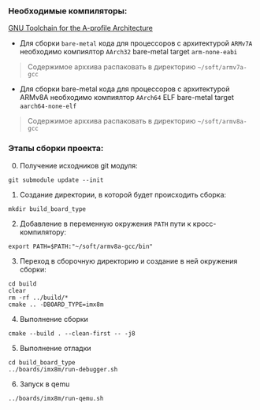 ### Необходимые компиляторы:
[GNU Toolchain for the A-profile  Architecture](https://developer.arm.com/tools-and-software/open-source-software/developer-tools/gnu-toolchain/gnu-rm/downloads)  
- Для сборки `bare-metal` кода для процессоров с архитектурой `ARMv7A` необходимо компиялтор `AArch32` bare-metal target `arm-none-eabi`  
> Содержимое арххива распаковать в директорию `~/soft/armv7a-gcc`  
- Для сборки bare-metal кода для процессоров с архитектурой ARMv8A необходимо компиялтор `AArch64` ELF bare-metal target `aarch64-none-elf`  
> Содержимое арххива распаковать в директорию `~/soft/armv8a-gcc`  

### Этапы сборки проекта:
0. Получение исходников git модуля:  
```shell
git submodule update --init
```

1. Создание директории, в которой будет происходить сборка:  
```shell
mkdir build_board_type
```

2. Добавление в переменную окружения `PATH` пути к кросс-компилятору:
```shell
export PATH=$PATH:"~/soft/armv8a-gcc/bin"
```

3. Переход в сборочную директорию и создание в ней окружения сборки:  
```shell  
cd build
clear
rm -rf ../build/*
cmake .. -DBOARD_TYPE=imx8m
```

4. Выполнение сборки  
```shell 
cmake --build . --clean-first -- -j8
```

5. Выполнение отладки  
```shell
cd build_board_type
../boards/imx8m/run-debugger.sh
```

6. Запуск в qemu  
```shell 
../boards/imx8m/run-qemu.sh
```
